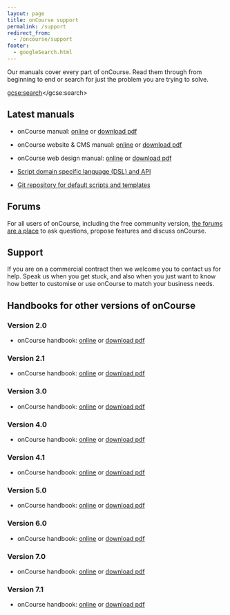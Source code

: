 ```yaml
---
layout: page
title: onCourse support
permalink: /support
redirect_from:
  - /oncourse/support
footer:
  - googleSearch.html
---
```


Our manuals cover every part of onCourse. Read them through from beginning to end or search for just the problem you are trying to solve.

<gcse:search></gcse:search>

## Latest manuals

* onCourse manual: [online](/s/onCourse/doc/latest/manual/) or [download pdf](/s/onCourse/doc/latest/manual/manual.pdf)
* onCourse website & CMS manual: [online](/s/onCourse/doc/web/) or [download pdf](/s/onCourse/doc/web/web.pdf)
* onCourse web design manual: [online](/s/onCourse/doc/design/) or [download pdf](/s/onCourse/doc/design/design.pdf)

* [Script domain specific language (DSL) and API](/s/onCourse/doc/latest/api/)
* [Git repository for default scripts and templates](https://github.com/ari/oncourse-scripts)

## Forums

For all users of onCourse, including the free community version, [the forums are a place](http://forums.ish.com.au) to ask questions, propose features and discuss onCourse.

## Support

If you are on a commercial contract then we welcome you to contact us for help. Speak us when you get stuck, and also when you just want to know how better to customise or use onCourse to match your business needs.



## Handbooks for other versions of onCourse

### Version 2.0

* onCourse handbook: [online](/s/onCourse/doc/2.0/manual/) or [download pdf](/s/onCourse/doc/2.0/manual/manual.pdf)

### Version 2.1

* onCourse handbook: [online](/s/onCourse/doc/2.1/manual/) or [download pdf](/s/onCourse/doc/2.1/manual/manual.pdf)

### Version 3.0

* onCourse handbook: [online](/s/onCourse/doc/3.0/manual/) or [download pdf](/s/onCourse/doc/3.0/manual/manual.pdf)

### Version 4.0

* onCourse handbook: [online](/s/onCourse/doc/4.0/manual/) or [download pdf](/s/onCourse/doc/4.0/manual/manual.pdf)

### Version 4.1

* onCourse handbook: [online](/s/onCourse/doc/4.1/manual/) or [download pdf](/s/onCourse/doc/4.1/manual/manual.pdf)

### Version 5.0

* onCourse handbook: [online](/s/onCourse/doc/5.0/manual/) or [download pdf](/s/onCourse/doc/5.0/manual/manual.pdf)

### Version 6.0

* onCourse handbook: [online](/s/onCourse/doc/6.0/manual/) or [download pdf](/s/onCourse/doc/6.0/manual/manual.pdf)

### Version 7.0

* onCourse handbook: [online](/s/onCourse/doc/7.0/manual/) or [download pdf](/s/onCourse/doc/7.0/manual/manual.pdf)

### Version 7.1

* onCourse handbook: [online](/s/onCourse/doc/7.1/manual/) or [download pdf](/s/onCourse/doc/7.1/manual/manual.pdf)